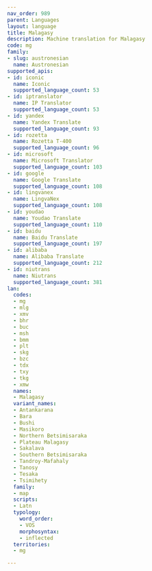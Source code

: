 ```yaml
---
nav_order: 989
parent: Languages
layout: language
title: Malagasy
description: Machine translation for Malagasy
code: mg
family:
- slug: austronesian
  name: Austronesian
supported_apis:
- id: iconic
  name: Iconic
  supported_language_count: 53
- id: iptranslator
  name: IP Translator
  supported_language_count: 53
- id: yandex
  name: Yandex Translate
  supported_language_count: 93
- id: rozetta
  name: Rozetta T-400
  supported_language_count: 96
- id: microsoft
  name: Microsoft Translator
  supported_language_count: 103
- id: google
  name: Google Translate
  supported_language_count: 108
- id: lingvanex
  name: LingvaNex
  supported_language_count: 108
- id: youdao
  name: Youdao Translate
  supported_language_count: 110
- id: baidu
  name: Baidu Translate
  supported_language_count: 197
- id: alibaba
  name: Alibaba Translate
  supported_language_count: 212
- id: niutrans
  name: Niutrans
  supported_language_count: 381
lan:
  codes:
  - mg
  - mlg
  - xmv
  - bhr
  - buc
  - msh
  - bmm
  - plt
  - skg
  - bzc
  - tdx
  - txy
  - tkg
  - xmw
  names:
  - Malagasy
  variant_names:
  - Antankarana
  - Bara
  - Bushi
  - Masikoro
  - Northern Betsimisaraka
  - Plateau Malagasy
  - Sakalava
  - Southern Betsimisaraka
  - Tandroy-Mafahaly
  - Tanosy
  - Tesaka
  - Tsimihety
  family:
  - map
  scripts:
  - Latn
  typology:
    word_order:
    - VOS
    morphosyntax:
    - inflected
  territories:
  - mg

---
```



